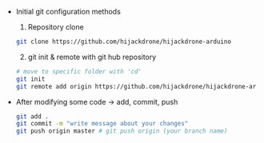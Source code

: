 * Initial git configuration methods

  1) Repository clone

  ```bash
  git clone https://github.com/hijackdrone/hijackdrone-arduino
  ```

  2) git init & remote with git hub repository

  ```bash
  # move to specific folder with 'cd' 
  git init
  git remote add origin https://github.com/hijackdrone/hijackdrone-arduino
  ```

* After modifying some code -> add, commit, push

  ```bash
  git add .
  git commit -m "write message about your changes"
  git push origin master # git push origin (your branch name)
  ```

  